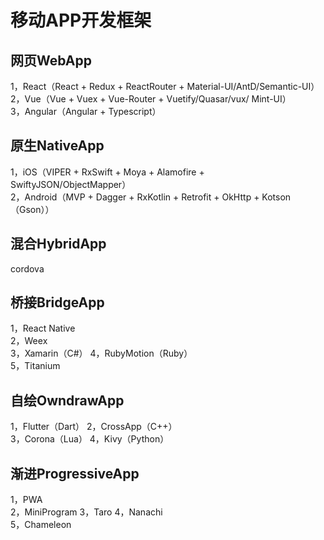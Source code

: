 # 移动APP开发框架

## 网页WebApp
1，React（React + Redux + ReactRouter + Material-UI/AntD/Semantic-UI）  
2，Vue（Vue + Vuex + Vue-Router + Vuetify/Quasar/vux/ Mint-UI）   
3，Angular（Angular + Typescript）  

## 原生NativeApp
1，iOS（VIPER + RxSwift + Moya + Alamofire + SwiftyJSON/ObjectMapper）  
2，Android（MVP + Dagger + RxKotlin + Retrofit + OkHttp + Kotson（Gson））  

## 混合HybridApp
cordova

## 桥接BridgeApp
1，React Native  
2，Weex  
3，Xamarin（C#）
4，RubyMotion（Ruby）  
5，Titanium  

## 自绘OwndrawApp
1，Flutter（Dart）
2，CrossApp（C++）  
3，Corona（Lua） 
4，Kivy（Python）  

## 渐进ProgressiveApp
1，PWA  
2，MiniProgram
3，Taro
4，Nanachi  
5，Chameleon
